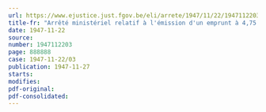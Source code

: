 ```yaml
---
url: https://www.ejustice.just.fgov.be/eli/arrete/1947/11/22/1947112203/justel
title-fr: "Arrêté ministériel relatif à l'émission d'un emprunt à 4,75 %, de 500 millions de francs, à contracter sous la garantie de l'Etat par la Société nationale des Chemins de fer belges"
date: 1947-11-22
source:
number: 1947112203
page: 888888
case: 1947-11-22/03
publication: 1947-11-27
starts:
modifies:
pdf-original:
pdf-consolidated:
---
```


